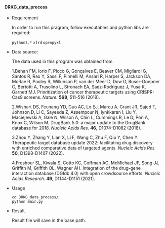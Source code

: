 #### DRKG_data_process

- Requirement

  In order to run this pragram, follow executables and python libs are required:

  `python3.*`
  `xlrd`
  `openpyxl`
  
- Data source:

  The data used in this program was obtained from:

  1.Behan FM, Iorio F, Picco G, Gonçalves E, Beaver CM, Migliardi G, Santos R, Rao Y, Sassi F, Pinnelli M, Ansari R, Harper S, Jackson DA, McRae R, Pooley R, Wilkinson P, van der Meer D, Dow D, Buser-Doepner C, Bertotti A, Trusolino L, Stronach EA, Saez-Rodriguez J, Yusa K, Garnett MJ. Prioritization of cancer therapeutic targets using CRISPR-Cas9 screens. *Nature.* **568**, 511-516 (2019).

  2.Wishart DS, Feunang YD, Guo AC, Lo EJ, Marcu A, Grant JR, Sajed T, Johnson D, Li C, Sayeeda Z, Assempour N, Iynkkaran I, Liu Y, Maciejewski A, Gale N, Wilson A, Chin L, Cummings R, Le D, Pon A, Knox C, Wilson M. DrugBank 5.0: a major update to the DrugBank database for 2018. *Nucleic Acids Res.* **46**, D1074-D1082 (2018).

  3.Zhou Y, Zhang Y, Lian X, Li F, Wang C, Zhu F, Qiu Y, Chen Y. Therapeutic target database update 2022: facilitating drug discovery with enriched comparative data of targeted agents. *Nucleic Acids Res.* **50**, D1398-D1407 (2022).

  4.Freshour SL, Kiwala S, Cotto KC, Coffman AC, McMichael JF, Song JJ, Griffith M, Griffith OL, Wagner AH. Integration of the drug-gene interaction database (DGIdb 4.0) with open crowdsource efforts. *Nucleic Acids Research.* **49**, D1144-D1151 (2021).

  

- Usage

  ```shell
  cd DRKG_data_process/
  python main.py
  ```
  
- Result

  Result file will save in the base path. 
